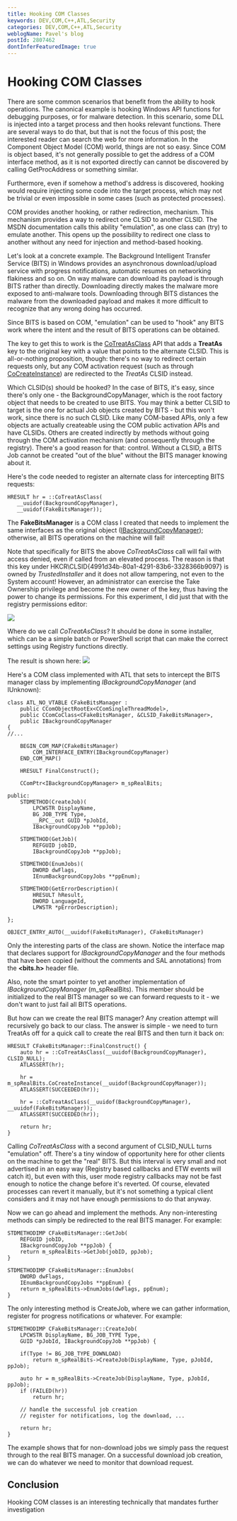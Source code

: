 ```yaml
---
title: Hooking COM Classes
keywords: DEV,COM,C++,ATL,Security
categories: DEV,COM,C++,ATL,Security
weblogName: Pavel's blog
postId: 2807462
dontInferFeaturedImage: true
---
```

# Hooking COM Classes
There are some common scenarios that benefit from the ability to hook operations. The canonical example is hooking Windows API functions for debugging purposes, or for malware detection. In this scenario, some DLL is injected into a target process and then hooks relevant functions. There are several ways to do that, but that is not the focus of this post; the interested reader can search the web for more information.
In the Component Object Model (COM) world, things are not so easy. Since COM is object based, it's not generally possible to get the address of a COM interface method, as it is not exported directly can cannot be discovered by calling GetProcAddress or something similar.

Furthermore, even if somehow a method's address is discovered, hooking would require injecting some code into the target process, which may not be trivial or even impossible in some cases (such as protected processes).

COM provides another hooking, or rather redirection, mechanism. This mechanism provides a way to redirect one CLSID to another CLSID. The MSDN documentation calls this ability "emulation", as one class can (try) to emulate another. This opens up the possibility to redirect one class to another without any need for injection and method-based hooking.

Let's look at a concrete example. The Background Intelligent Transfer Service (BITS) in Windows provides an asynchronous download/upload service with progress notifications, automatic resumes on networking flakiness and so on. On way malware can download its payload is through BITS rather than directly. Downloading directly makes the malware more exposed to anti-malware tools. Downloading through BITS distances the malware from the downloaded payload and makes it more difficult to recognize that any wrong doing has occurred.

Since BITS is based on COM, "emulation" can be used to "hook" any BITS work where the intent and the result of BITS operations can be obtained.

The key to get this to work is the [CoTreatAsClass](https://msdn.microsoft.com/EN-US/library/windows/desktop/ms693452(v=vs.85).aspx) API that adds a **TreatAs** key to the original key with a value that points to the alternate CLSID. This is all-or-nothing proposition, though: there's no way to redirect certain requests only, but any COM activation request (such as through [CoCreateInstance](https://msdn.microsoft.com/en-us/library/windows/desktop/ms686615(v=vs.85).aspx)) are redirected to the *TreatAs* CLSID instead. 

Which CLSID(s) should be hooked? In the case of BITS, it's easy, since there's only one - the BackgroundCopyManager, which is the root factory object that needs to be created to use BITS. You may think a better CLSID to target is the one for actual Job objects created by BITS - but this won't work, since there is no such CLSID. Like many COM-based APIs, only a few objects are actually createable using the COM public activation APIs and have CLSIDs. Others are created indirectly by methods without going through the COM activation mechanism (and consequently through the registry). 
There's a good reason for that: control. Without a CLSID, a BITS Job cannot be created "out of the blue" without the BITS manager knowing about it.

Here's the code needed to register an alternate class for intercepting BITS requests:
```
HRESULT hr = ::CoTreatAsClass(
   __uuidof(BackgroundCopyManager), 
   __uuidof(FakeBitsManager));
```
The **FakeBitsManager** is a COM class I created that needs to implement the same interfaces as the original object ([IBackgroundCopyManager](https://msdn.microsoft.com/EN-US/library/windows/desktop/aa363050(v=vs.85).aspx)); otherwise, all BITS operations on the machine will fail!

Note that specifically for BITS the above *CoTreatAsClass* call will fail with access denied, even if called from an elevated process. The reason is that this key under HKCR\CLSID\{4991d34b-80a1-4291-83b6-3328366b9097} is owned by *TrustedInstaller* and it does not allow tampering, not even to the System account! However, an administrator can exercise the Take Ownership privilege and become the new owner of the key, thus having the power to change its permissions. For this experiment, I did just that with the registry permissions editor:

![](registrypermissions.png)

Where do we call *CoTreatAsClass*? It should be done in some installer, which can be a simple batch or PowerShell script that can make the correct settings using Registry functions directly.

The result is shown here:
![](TreatAsReg.png)

Here's a COM class implemented with ATL that sets to intercept the BITS manager class by implementing *IBackgroundCopyManager* (and IUnknown):
```
class ATL_NO_VTABLE CFakeBitsManager :
	public CComObjectRootEx<CComSingleThreadModel>,
	public CComCoClass<CFakeBitsManager, &CLSID_FakeBitsManager>,
	public IBackgroundCopyManager
{
//...

    BEGIN_COM_MAP(CFakeBitsManager)
        COM_INTERFACE_ENTRY(IBackgroundCopyManager)
    END_COM_MAP()

    HRESULT FinalConstruct();

    CComPtr<IBackgroundCopyManager> m_spRealBits;

public:
    STDMETHOD(CreateJob)(
        LPCWSTR DisplayName,
        BG_JOB_TYPE Type,
        __RPC__out GUID *pJobId,
        IBackgroundCopyJob **ppJob);

    STDMETHOD(GetJob)(
        REFGUID jobID,
        IBackgroundCopyJob **ppJob);

    STDMETHOD(EnumJobs)(
        DWORD dwFlags,
        IEnumBackgroundCopyJobs **ppEnum);

    STDMETHOD(GetErrorDescription)(
        HRESULT hResult,
        DWORD LanguageId,
        LPWSTR *pErrorDescription);

};

OBJECT_ENTRY_AUTO(__uuidof(FakeBitsManager), CFakeBitsManager)
```
Only the interesting parts of the class are shown. Notice the interface map that declares support for *IBackgroundCopyManager* and the four methods that have been copied (without the comments and SAL annotations) from the **<bits.h>** header file.

Also, note the smart pointer to yet another implementation of *IBackgroundCopyManager* (m_spRealBits). This member should be initialized to the real BITS manager so we can forward requests to it - we don't want to just fail all BITS operations.

But how can we create the real BITS manager? Any creation attempt will recursively go back to our class. The answer is simple - we need to turn TreatAs off for a quick call to create the real BITS and then turn it back on:
```
HRESULT CFakeBitsManager::FinalConstruct() {
    auto hr = ::CoTreatAsClass(__uuidof(BackgroundCopyManager), CLSID_NULL);
    ATLASSERT(hr);

    hr = m_spRealBits.CoCreateInstance(__uuidof(BackgroundCopyManager));
    ATLASSERT(SUCCEEDED(hr));

    hr = ::CoTreatAsClass(__uuidof(BackgroundCopyManager), __uuidof(FakeBitsManager));
    ATLASSERT(SUCCEEDED(hr));

    return hr;
}
```
Calling *CoTreatAsClass* with a second argument of CLSID_NULL turns "emulation" off. There's a tiny window of opportunity here for other clients on the machine to get the "real" BITS. But this interval is very small and not advertised in an easy way (Registry based callbacks and ETW events will catch it), but even with this, user mode registry callbacks may not be fast enough to notice the change before it's reverted. Of course, elevated processes can revert it manually, but it's not something a typical client considers and it may not have enough permissions to do that anyway.

Now we can go ahead and implement the methods. Any non-interesting methods can simply be redirected to the real BITS manager. For example:
```
STDMETHODIMP CFakeBitsManager::GetJob(
    REFGUID jobID,
    IBackgroundCopyJob **ppJob) {
    return m_spRealBits->GetJob(jobID, ppJob);
}

STDMETHODIMP CFakeBitsManager::EnumJobs(
    DWORD dwFlags,
    IEnumBackgroundCopyJobs **ppEnum) {
    return m_spRealBits->EnumJobs(dwFlags, ppEnum);
}
```
The only interesting method is CreateJob, where we can gather information, register for progress notifications or whatever. For example:
```
STDMETHODIMP CFakeBitsManager::CreateJob(
    LPCWSTR DisplayName, BG_JOB_TYPE Type,
    GUID *pJobId, IBackgroundCopyJob **ppJob) {

    if(Type != BG_JOB_TYPE_DOWNLOAD) 
        return m_spRealBits->CreateJob(DisplayName, Type, pJobId, ppJob);

    auto hr = m_spRealBits->CreateJob(DisplayName, Type, pJobId, ppJob);
    if (FAILED(hr))
        return hr;

    // handle the successful job creation
    // register for notifications, log the download, ...

    return hr;
}
```
The example shows that for non-download jobs we simply pass the request through to the real BITS manager. On a successful download job creation, we can do whatever we need to monitor that download request.
## Conclusion
Hooking COM classes is an interesting technically that mandates further investigation
